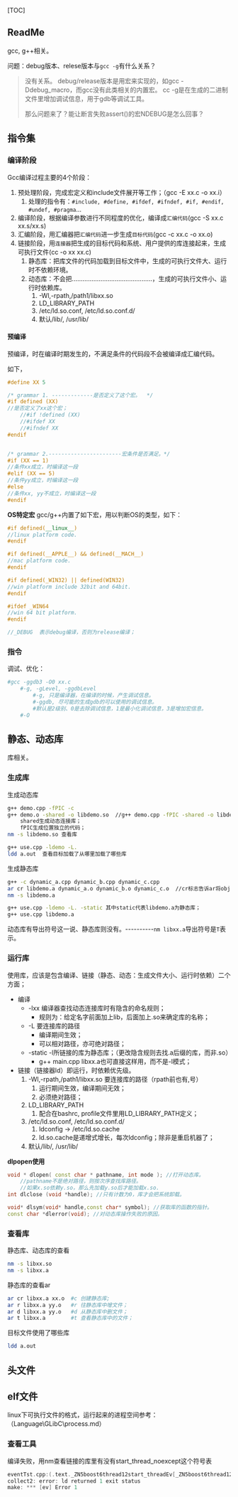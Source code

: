 [TOC]

## ReadMe

gcc, g++相关。



问题：debug版本、relese版本与`gcc -g`有什么关系？

> 没有关系。
> debug/release版本是用宏来实现的，如gcc -Ddebug_macro，而gcc没有此类相关的内置宏。
> cc -g是在生成的二进制文件里增加调试信息，用于gdb等调试工具。
>
> 那么问题来了？能让断言失败assert()的宏NDEBUG是怎么回事？



## 指令集

### 编译阶段

Gcc编译过程主要的4个阶段：

1. 预处理阶段，完成宏定义和include文件展开等工作；（gcc -E xx.c -o xx.i）
   1. 处理的指令有：`#include, #define, #ifdef, #ifndef, #if, #endif, #undef, #pragma`...
2. 编译阶段，根据编译参数进行不同程度的优化，编译成`汇编代码`(gcc -S xx.c xx.s/xx.s)
3. 汇编阶段，用汇编器把`汇编代码`进一步生成`目标代码`(gcc -c xx.c -o xx.o)
4. 链接阶段，用`连接器`把生成的目标代码和系统、用户提供的库连接起来，生成可执行文件(cc -o xx xx.c)
   1. 静态库：把库文件的代码加载到目标文件中，生成的可执行文件大、运行时不依赖环境。
   2. 动态库：不会把.............................................，生成的可执行文件小、运行时依赖库。
      1. -Wl,-rpath,/path1/libxx.so
      2. LD\_LIBRARY\_PATH
      3. /etc/ld.so.conf, /etc/ld.so.conf.d/
      4. 默认/lib/, /usr/lib/



#### 预编译

预编译，时在编译时期发生的，不满足条件的代码段不会被编译成汇编代码。

如下，

```cpp
#define XX 5

/* grammar 1. -------------是否定义了这个宏。  */
#if defined (XX)
//是否定义了xx这个宏；
	//#if !defined (XX)
	//#ifdef XX
	//#ifndef XX
#endif


/* grammar 2.-----------------------宏条件是否满足。*/
#if (XX == 1)
//条件xx成立，时编译这一段
#elif (XX == 5)
//条件yy成立，时编译这一段
#else
//条件xx, yy不成立，时编译这一段
#endif
```

**OS特定宏**
gcc/g++内置了如下宏，用以判断OS的类型，如下：

```cpp
#if defined(__linux__)
//linux platform code.
#endif

#if defined(__APPLE__) && defined(__MACH__)
//mac platform code.
#endif

#if defined(_WIN32) || defined(WIN32)
//win platform include 32bit and 64bit.
#endif

#ifdef _WIN64
//win 64 bit platform.
#endif

//_DEBUG  表示debug编译，否则为release编译；

```







### 指令

调试、优化：

```bash
#gcc -ggdb3 -O0 xx.c
	#-g, -gLevel, -ggdbLevel
		#-g, 只是编译器，在编译的时候，产生调试信息。
		#-ggdb, 尽可能的生成gdb的可以使用的调试信息。
		#默认是2级别、0是去除调试信息，1是最小化调试信息，3是增加宏信息。
	#-O
```





## 静态、动态库

库相关。

### 生成库
生成动态库
```bash
g++ demo.cpp -fPIC -c 
g++ demo.o -shared -o libdemo.so  //g++ demo.cpp -fPIC -shared -o libdemo.so
	shared生成动态连接库；
	fPIC生成位置独立的代码；
nm -s libdemo.so 查看库

g++ use.cpp -ldemo -L.
ldd a.out  查看目标加载了从哪里加载了哪些库
```

生成静态库
```bash
g++ -c dynamic_a.cpp dynamic_b.cpp dynamic_c.cpp  
ar cr libdemo.a dynamic_a.o dynamic_b.o dynamic_c.o  //cr标志告诉ar将object文件封装(archive)
nm -s libdemo.a

g++ use.cpp -ldemo -L. -static 其中static代表libdemo.a为静态库；
g++ use.cpp libdemo.a
```

动态库有导出符号这一说、静态库则没有。----------`nm libxx.a`导出符号是`T`表示。



### 运行库

使用库，应该是包含编译、链接（静态、动态：生成文件大小、运行时依赖）二个方面；

- 编译
  - -lxx 编译器查找动态连接库时有隐含的命名规则；
  	- 规则为：给定名字前面加上lib，后面加上.so来确定库的名称；
  - -L 要连接库的路径
  	- 编译期间生效；
  	- 可以相对路径，亦可绝对路径；
  - -static -l所链接的库为静态库；（更改隐含规则去找.a后缀的库，而非.so）
  	- g++ main.cpp libxx.a也可直接这样用，而不是-l模式；
- 链接（链接器ld）即运行，时依赖优先级。
  1. -Wl,-rpath,/path1/libxx.so 要连接库的路径（rpath前也有,号）
     1. 运行期间生效，编译期间无效；
     2. 必须绝对路径；
  2. LD\_LIBRARY\_PATH
     1. 配合在bashrc, profile文件里用LD_LIBRARY_PATH定义；
  3. /etc/ld.so.conf, /etc/ld.so.conf.d/
     1. ldconfig -> /etc/ld.so.cache
     2. ld.so.cache是递增式增长，每次ldconfig；除非是重启机器了；
  4. 默认/lib/, /usr/lib/

**dlpopen使用**

```cpp
void * dlopen( const char * pathname, int mode ); //打开动态库。
	//pathname不是绝对路径，则按次序查找库路径。
	//如果x.so依赖y.so，那么先加载y.so后才能加载x.so.
int dlclose (void *handle); //只有计数为0，库才会把系统卸载。

void* dlsym(void* handle,const char* symbol); //获取库的函数的指针。
const char *dlerror(void); //对动态库操作失败的原因。
```



### 查看库
静态库、动态库的查看

```bash
nm -s libxx.so
nm -s libxx.a
```

静态库的查看ar 

```bash
ar cr libxx.a xx.o  #c 创建静态库; 
ar r libxx.a yy.o   #r 往静态库中增文件；
ar d libxx.a yy.o   #d 从静态库中删文件；
ar t libxx.a        #t 查看静态库中的文件；
```

目标文件使用了哪些库

```bash
ldd a.out
```




## 头文件

## elf文件

linux下可执行文件的格式，运行起来的进程空间参考：（Language\GLibC\process.md）



### 查看工具

编译失败，用nm查看链接的库里有没有start\_thread\_noexcept这个符号表
```cpp
eventTst.cpp:(.text._ZN5boost6thread12start_threadEv[_ZN5boost6thread12start_threadEv]+0x15): undefined reference to `boost::thread::start_thread_noexcept()'
collect2: error: ld returned 1 exit status
make: *** [ev] Error 1
```



